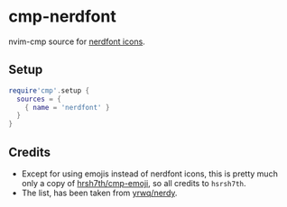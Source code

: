 # cmp-nerdfont

nvim-cmp source for [nerdfont icons](https://www.nerdfonts.com/cheat-sheet). 

## Setup

```lua
require'cmp'.setup {
  sources = {
    { name = 'nerdfont' }
  }
}
```

## Credits
- Except for using emojis instead of nerdfont icons, this is pretty much only a copy of [hrsh7th/cmp-emoji](https://github.com/hrsh7th/cmp-emoji), so all credits to `hsrsh7th`.
- The list, has been taken from [yrwq/nerdy](https://github.com/yrwq/nerdy).
